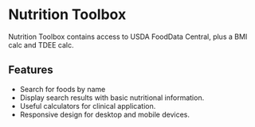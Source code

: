 # Nutrition Toolbox
Nutrition Toolbox contains access to USDA FoodData Central, plus a BMI calc and TDEE calc.

## Features

- Search for foods by name
- Display search results with basic nutritional information.
- Useful calculators for clinical application.
- Responsive design for desktop and mobile devices.
